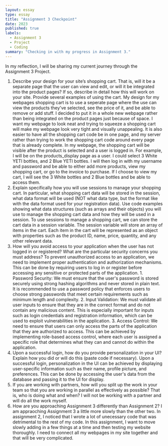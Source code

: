 ```yaml
---
layout: essay
type: essay
title: "Assignment 3 Checkpoint"
date: 2023 
published: true
labels:
  - Assignment 3
  - Project
  - Coding
summary: "Checking in with my progress in Assignment 3."
---
```

In my reflection, I will be sharing my current journey through the Assignment 3 Project. 

1. Describe your design for your site’s shopping cart. That is, will it be a separate page that the user can view and edit, or will it be integrated into the product pages? If so, describe in detail how this will work on your site. Provide several examples of using the cart. My design for my webpages shopping cart is to use a seperate page where the use can view the products they've selected, see the price of it, and be able to remove or add stuff. I decided to put it in a whole new webpage rather than being integrated on the product pages just because of space. I want my webpage to look neat and trying to squeeze a shopping cart will make my webpage look very tight and visually unappealing. It is also easier to have all the shopping cart code be in one page, and my server rather than trying to work the shopping cart code around every page that is already complete. In my webpage, the shopping cart will be visible after the product is selected and a user is logged in. For example, I will be on the products_display page as a user. I could select 3 White YETI bottles, and 2 Blue YETI bottles. I will then log in with my username and password and be able to either add more products, view my shopping cart, or go to the invoice to purchase. If I choose to view my cart, I will see the 3 White bottles and 2 Blue bottles and be able to access them.
2. Explain specifically how you will use sessions to manage your shopping cart. In particular, what shopping cart data will be stored in the session, what data format will be used (NOT what data type, but the format like with the data format used for your registration data). Use code examples showing what data structures (such as arrays and their objects) you will use to manage the shopping cart data and how they will be used in a session. To use sessions to manage a shopping cart, we can store the cart data in a session variable. The session variable will store an array of items in the cart. Each item in the cart will be represented as an object with properties such as the product ID, name, price, quantity, and any other relevant data.
3. How will you avoid access to your application when the user has not logged in or registered? What are the particular security concerns you must address? To prevent unauthorized access to an application, we need to implement proper authentication and authorization mechanisms. This can be done by requiring users to log in or register before accessing any sensitive or protected parts of the application. 1. Password Security: We must ensure that the user's password is stored securely using strong hashing algorithms and never stored in plain text. It is recommended to use a password policy that enforces users to choose strong passwords that meet certain requirements such as minimum length and complexity. 2. Input Validation: We must validate all user inputs to ensure that they are in the correct format and do not contain any malicious content. This is especially important for inputs such as login credentials and registration information, which can be used to exploit vulnerabilities in the application. 3. Access Control: We need to ensure that users can only access the parts of the application that they are authorized to access. This can be achieved by implementing role-based access control, where each user is assigned a specific role that determines what they can and cannot do within the application.
4. Upon a successful login, how do you provide personalization in your UI? Explain how you did or will do this (paste code if necessary). Upon a successful login, personalization in the UI can be achieved by displaying user-specific information such as their name, profile picture, and preferences. This can be done by accessing the user's data from the database and passing it to the UI for display.
5. If you are working with partners, how will you split up the work in your team so that you are working in parallel as effectively as possible? That is, who is doing what and when? I will not be working with a partner and will do all the work myself.
6. How are you approaching Assignment 3 differently than Assignment 2? I am appraoching Assignment 3 a little more slowly than the other two. In assignment 2, I noticed that I wrote a lot of unecessary code that was detrimental to the rest of my code. In this assignment, I want to move slowly adding in a few things at a time and then testing my website thoroughly. I need to connect all my webpages in my site together and that will be very complicated.
